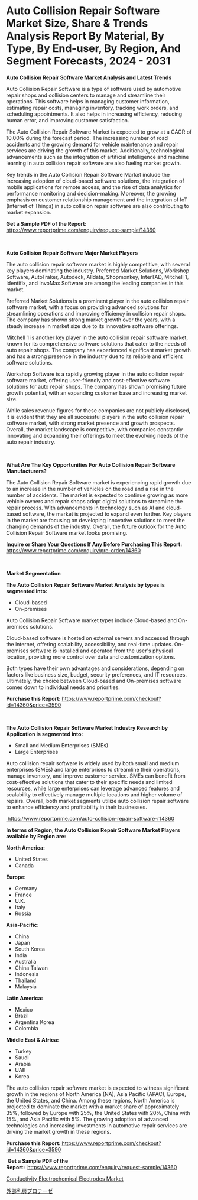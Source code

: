<p><h1>Auto Collision Repair Software Market Size, Share & Trends Analysis Report By Material, By Type, By End-user, By Region, And Segment Forecasts, 2024 - 2031</h1></p><p><strong>Auto Collision Repair Software Market Analysis and Latest Trends</strong></p>
<p><p>Auto Collision Repair Software is a type of software used by automotive repair shops and collision centers to manage and streamline their operations. This software helps in managing customer information, estimating repair costs, managing inventory, tracking work orders, and scheduling appointments. It also helps in increasing efficiency, reducing human error, and improving customer satisfaction.</p><p>The Auto Collision Repair Software Market is expected to grow at a CAGR of 10.00% during the forecast period. The increasing number of road accidents and the growing demand for vehicle maintenance and repair services are driving the growth of this market. Additionally, technological advancements such as the integration of artificial intelligence and machine learning in auto collision repair software are also fueling market growth.</p><p>Key trends in the Auto Collision Repair Software Market include the increasing adoption of cloud-based software solutions, the integration of mobile applications for remote access, and the rise of data analytics for performance monitoring and decision-making. Moreover, the growing emphasis on customer relationship management and the integration of IoT (Internet of Things) in auto collision repair software are also contributing to market expansion.</p></p>
<p><strong>Get a Sample PDF of the Report:&nbsp;</strong> <a href="https://www.reportprime.com/enquiry/request-sample/14360">https://www.reportprime.com/enquiry/request-sample/14360</a></p>
<p>&nbsp;</p>
<p><strong>Auto Collision Repair Software Major Market Players</strong></p>
<p><p>The auto collision repair software market is highly competitive, with several key players dominating the industry. Preferred Market Solutions, Workshop Software, AutoTraker, Autodeck, Alldata, Shopmonkey, InterTAD, Mitchell 1, Identifix, and InvoMax Software are among the leading companies in this market.</p><p>Preferred Market Solutions is a prominent player in the auto collision repair software market, with a focus on providing advanced solutions for streamlining operations and improving efficiency in collision repair shops. The company has shown strong market growth over the years, with a steady increase in market size due to its innovative software offerings.</p><p>Mitchell 1 is another key player in the auto collision repair software market, known for its comprehensive software solutions that cater to the needs of auto repair shops. The company has experienced significant market growth and has a strong presence in the industry due to its reliable and efficient software solutions.</p><p>Workshop Software is a rapidly growing player in the auto collision repair software market, offering user-friendly and cost-effective software solutions for auto repair shops. The company has shown promising future growth potential, with an expanding customer base and increasing market size.</p><p>While sales revenue figures for these companies are not publicly disclosed, it is evident that they are all successful players in the auto collision repair software market, with strong market presence and growth prospects. Overall, the market landscape is competitive, with companies constantly innovating and expanding their offerings to meet the evolving needs of the auto repair industry.</p></p>
<p>&nbsp;</p>
<p><strong>What Are The Key Opportunities For Auto Collision Repair Software Manufacturers?</strong></p>
<p><p>The Auto Collision Repair Software market is experiencing rapid growth due to an increase in the number of vehicles on the road and a rise in the number of accidents. The market is expected to continue growing as more vehicle owners and repair shops adopt digital solutions to streamline the repair process. With advancements in technology such as AI and cloud-based software, the market is projected to expand even further. Key players in the market are focusing on developing innovative solutions to meet the changing demands of the industry. Overall, the future outlook for the Auto Collision Repair Software market looks promising.</p></p>
<p><strong>Inquire or Share Your Questions If Any Before Purchasing This Report:</strong> <a href="https://www.reportprime.com/enquiry/pre-order/14360">https://www.reportprime.com/enquiry/pre-order/14360</a></p>
<p>&nbsp;</p>
<p><strong>Market Segmentation</strong></p>
<p><strong>The Auto Collision Repair Software Market Analysis by types is segmented into:</strong></p>
<p><ul><li>Cloud-based</li><li>On-premises</li></ul></p>
<p><p>Auto Collision Repair Software market types include Cloud-based and On-premises solutions. </p><p>Cloud-based software is hosted on external servers and accessed through the internet, offering scalability, accessibility, and real-time updates. On-premises software is installed and operated from the user's physical location, providing more control over data and customization options. </p><p>Both types have their own advantages and considerations, depending on factors like business size, budget, security preferences, and IT resources. Ultimately, the choice between Cloud-based and On-premises software comes down to individual needs and priorities.</p></p>
<p><strong>Purchase this Report:&nbsp;</strong><a href="https://www.reportprime.com/checkout?id=14360&price=3590">https://www.reportprime.com/checkout?id=14360&price=3590</a></p>
<p>&nbsp;</p>
<p><strong>The Auto Collision Repair Software Market Industry Research by Application is segmented into:</strong></p>
<p><ul><li>Small and Medium Enterprises (SMEs)</li><li>Large Enterprises</li></ul></p>
<p><p>Auto collision repair software is widely used by both small and medium enterprises (SMEs) and large enterprises to streamline their operations, manage inventory, and improve customer service. SMEs can benefit from cost-effective solutions that cater to their specific needs and limited resources, while large enterprises can leverage advanced features and scalability to effectively manage multiple locations and higher volume of repairs. Overall, both market segments utilize auto collision repair software to enhance efficiency and profitability in their businesses.</p></p>
<p><a href="https://www.reportprime.com/auto-collision-repair-software-r14360">&nbsp;https://www.reportprime.com/auto-collision-repair-software-r14360</a></p>
<p><strong>In terms of Region, the Auto Collision Repair Software Market Players available by Region are:</strong></p>
<p>
    <p> <strong> North America: </strong>
        <ul>
            <li>United States</li>
            <li>Canada</li>
        </ul>
        </p> 
    <p> <strong> Europe: </strong>
        <ul>
            <li>Germany</li>
            <li>France</li>
            <li>U.K.</li>
            <li>Italy</li>
            <li>Russia</li>
        </ul>
        </p> 
    <p> <strong> Asia-Pacific: </strong>
        <ul>
            <li>China</li>
            <li>Japan</li>
            <li>South Korea</li>
            <li>India</li>
            <li>Australia</li>
            <li>China Taiwan</li>
            <li>Indonesia</li>
            <li>Thailand</li>
            <li>Malaysia</li>
        </ul>
        </p> 
    <p> <strong> Latin America: </strong>
        <ul>
            <li>Mexico</li>
            <li>Brazil</li>
            <li>Argentina Korea</li>
            <li>Colombia</li>
        </ul>
        </p> 
    <p> <strong> Middle East & Africa: </strong>
        <ul>
            <li>Turkey</li>
            <li>Saudi</li>
            <li>Arabia</li>
            <li>UAE</li>
            <li>Korea</li>
        </ul>
    </p>
    </p>
<p><p>The auto collision repair software market is expected to witness significant growth in the regions of North America (NA), Asia Pacific (APAC), Europe, the United States, and China. Among these regions, North America is projected to dominate the market with a market share of approximately 35%, followed by Europe with 25%, the United States with 20%, China with 15%, and Asia Pacific with 5%. The growing adoption of advanced technologies and increasing investments in automotive repair services are driving the market growth in these regions.</p></p>
<p><strong>Purchase this Report: </strong><a href="https://www.reportprime.com/checkout?id=14360&price=3590">https://www.reportprime.com/checkout?id=14360&price=3590</a></p>
<p>&nbsp;<strong>Get a Sample PDF of the Report:&nbsp;&nbsp;</strong><a href="https://www.reportprime.com/enquiry/request-sample/14360">https://www.reportprime.com/enquiry/request-sample/14360</a></p>
<p><strong></strong></p>
<p><p><a href="https://chivalrous-flock-a86.notion.site/Conductivity-Electrochemical-Electrodes-Market-Research-Report-Its-History-and-Forecast-2024-to-203-22a4b27dd71e4a54be718fc8bad4e536">Conductivity Electrochemical Electrodes Market</a></p><p><a href="https://github.com/SantosDicki04/Market-Research-Report-List-1/blob/main/571725425303.md">外部乳房プロテーゼ</a></p></p>